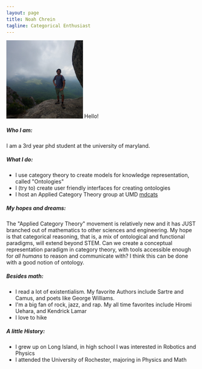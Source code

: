 ```yaml
---
layout: page
title: Noah Chrein
tagline: Categorical Enthusiast
---
```

<img src="/assets/images/hiking/shenendoah.jpg" width="40%">  
Hello!  

##### Who I am:  
I am a 3rd year phd student at the university of maryland.  

##### What I do:
- I use category theory to create models for knowledge representation, called "Ontologies"
- I (try to) create user friendly interfaces for creating ontologies
- I host an Applied Category Theory group at UMD [mdcats](https://mdcats.github.io)

##### My hopes and dreams:  
The "Applied Category Theory" movement is relatively new and it has JUST branched out of mathematics to other sciences and engineering. My hope is that categorical reasoning, that is, a mix of ontological and functional paradigms, will extend beyond STEM. Can we create a conceptual representation paradigm in category theory, with tools accessible enough for *all humans* to reason and communicate with? I think this can be done with a good notion of ontology.


##### Besides math:
- I read a lot of existentialism. My favorite Authors include Sartre and Camus, and poets like George Williams.  
- I'm a big fan of rock, jazz, and rap. My all time favorites include Hiromi Uehara, and Kendrick Lamar
- I love to hike

##### A little History:
- I grew up on Long Island, in high school I was interested in Robotics and Physics
- I attended the University of Rochester, majoring in Physics and Math
